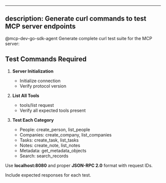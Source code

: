 <!-- fake-claude-plugins/commands/test-mcp-server.md -->
---
description: Generate curl commands to test MCP server endpoints
---

@mcp-dev-go-sdk-agent Generate complete curl test suite for the MCP server:

## Test Commands Required

1. **Server Initialization**
   - Initialize connection
   - Verify protocol version

2. **List All Tools**
   - tools/list request
   - Verify all expected tools present

3. **Test Each Category**
   - People: create_person, list_people
   - Companies: create_company, list_companies
   - Tasks: create_task, list_tasks
   - Notes: create_note, list_notes
   - Metadata: get_metadata_objects
   - Search: search_records

Use **localhost:8080** and proper **JSON-RPC 2.0** format with request IDs.

Include expected responses for each test.
